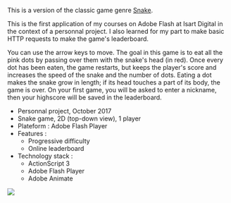 This is a version of the classic game genre [Snake](https://en.wikipedia.org/wiki/Snake_%28jeu_vid%C3%A9o%29 "Wikipedia").

This is the first application of my courses on Adobe Flash at Isart Digital in the context of a personnal project. I also learned for my part to make basic HTTP requests to make the game's leaderboard.

You can use the arrow keys to move. The goal in this game is to eat all the pink dots by passing over them with the snake's head (in red). Once every dot has been eaten, the game restarts, but keeps the player's score and increases the speed of the snake and the number of dots. Eating a dot makes the snake grow in length; if its head touches a part of its body, the game is over. On your first game, you will be asked to enter a nickname, then your highscore will be saved in the leaderboard.

+ Personnal project, October 2017
+ Snake game, 2D (top-down view), 1 player
+ Plateform : Adobe Flash Player
+ Features :
    - Progressive difficulty
    - Online leaderboard
+ Technology stack :
    - ActionScript 3
    - Adobe Flash Player
    - Adobe Animate

![](°project-image°)